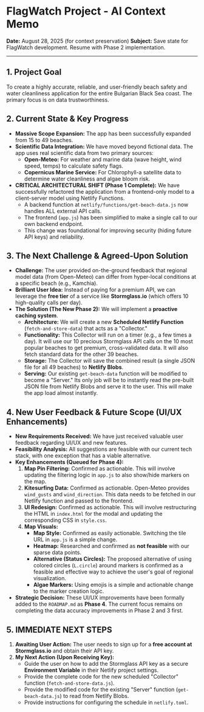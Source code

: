 # FlagWatch Project - AI Context Memo
**Date:** August 28, 2025 (for context preservation)
**Subject:** Save state for FlagWatch development. Resume with Phase 2 implementation.

---

## 1. Project Goal

To create a highly accurate, reliable, and user-friendly beach safety and water cleanliness application for the entire Bulgarian Black Sea coast. The primary focus is on data trustworthiness.

## 2. Current State & Key Progress

-   **Massive Scope Expansion:** The app has been successfully expanded from 15 to 49 beaches.
-   **Scientific Data Integration:** We have moved beyond fictional data. The app uses real scientific data from two primary sources:
    -   **Open-Meteo:** For weather and marine data (wave height, wind speed, temps) to calculate safety flags.
    -   **Copernicus Marine Service:** For Chlorophyll-a satellite data to determine water cleanliness and algae bloom risk.
-   **CRITICAL ARCHITECTURAL SHIFT (Phase 1 Complete):** We have successfully refactored the application from a frontend-only model to a client-server model using Netlify Functions.
    -   A backend function at `netlify/functions/get-beach-data.js` now handles ALL external API calls.
    -   The frontend (`app.js`) has been simplified to make a single call to our own backend endpoint.
    -   This change was foundational for improving security (hiding future API keys) and reliability.

## 3. The Next Challenge & Agreed-Upon Solution

-   **Challenge:** The user provided on-the-ground feedback that regional model data (from Open-Meteo) can differ from hyper-local conditions at a specific beach (e.g., Kamchia).
-   **Brilliant User Idea:** Instead of paying for a premium API, we can leverage the **free tier** of a service like **Stormglass.io** (which offers 10 high-quality calls per day).
-   **The Solution (The New Phase 2):** We will implement a **proactive caching system**.
    -   **Architecture:** We will create a new **Scheduled Netlify Function** (`fetch-and-store-data`) that acts as a "Collector."
    -   **Functionality:** This Collector will run on a timer (e.g., a few times a day). It will use our 10 precious Stormglass API calls on the 10 most popular beaches to get premium, cross-validated data. It will also fetch standard data for the other 39 beaches.
    -   **Storage:** The Collector will save the combined result (a single JSON file for all 49 beaches) to **Netlify Blobs**.
    -   **Serving:** Our existing `get-beach-data` function will be modified to become a "Server." Its only job will be to instantly read the pre-built JSON file from Netlify Blobs and serve it to the user. This will make the app load almost instantly.

## 4. New User Feedback & Future Scope (UI/UX Enhancements)

-   **New Requirements Received:** We have just received valuable user feedback regarding UI/UX and new features.
-   **Feasibility Analysis:** All suggestions are feasible with our current tech stack, with one exception that has a viable alternative.
-   **Key Enhancements (Queued for Phase 4):**
    1.  **Map Pin Filtering:** Confirmed as actionable. This will involve updating the filtering logic in `app.js` to also show/hide markers on the map.
    2.  **Kitesurfing Data:** Confirmed as actionable. Open-Meteo provides `wind_gusts` and `wind_direction`. This data needs to be fetched in our Netlify function and passed to the frontend.
    3.  **UI Redesign:** Confirmed as actionable. This will involve restructuring the HTML in `index.html` for the modal and updating the corresponding CSS in `style.css`.
    4.  **Map Visuals:**
        -   **Map Style:** Confirmed as easily actionable. Switching the tile URL in `app.js` is a simple change.
        -   **Heatmap:** Researched and confirmed as **not feasible** with our sparse data points.
        -   **Alternative (Status Circles):** The proposed alternative of using colored circles (`L.circle`) around markers is confirmed as a feasible and effective way to achieve the user's goal of regional visualization.
        -   **Algae Markers:** Using emojis is a simple and actionable change to the marker creation logic.
-   **Strategic Decision:** These UI/UX improvements have been formally added to the `ROADMAP.md` as **Phase 4**. The current focus remains on completing the data accuracy improvements in Phase 2 and 3 first.

## 5. IMMEDIATE NEXT STEPS

1.  **Awaiting User Action:** The user needs to sign up for a **free account at Stormglass.io** and obtain their API key.
2.  **My Next Action (Upon Receiving Key):**
    -   Guide the user on how to add the Stormglass API key as a secure **Environment Variable** in their Netlify project settings.
    -   Provide the complete code for the new scheduled "Collector" function (`fetch-and-store-data.js`).
    -   Provide the modified code for the existing "Server" function (`get-beach-data.js`) to read from Netlify Blobs.
    -   Provide instructions for configuring the schedule in `netlify.toml`.